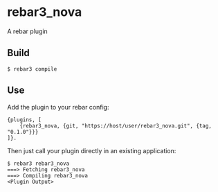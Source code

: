 rebar3_nova
=====

A rebar plugin

Build
-----

    $ rebar3 compile

Use
---

Add the plugin to your rebar config:

    {plugins, [
        {rebar3_nova, {git, "https://host/user/rebar3_nova.git", {tag, "0.1.0"}}}
    ]}.

Then just call your plugin directly in an existing application:


    $ rebar3 rebar3_nova
    ===> Fetching rebar3_nova
    ===> Compiling rebar3_nova
    <Plugin Output>
